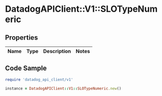 # DatadogAPIClient::V1::SLOTypeNumeric

## Properties

| Name | Type | Description | Notes |
| ---- | ---- | ----------- | ----- |

## Code Sample

```ruby
require 'datadog_api_client/v1'

instance = DatadogAPIClient::V1::SLOTypeNumeric.new()
```


